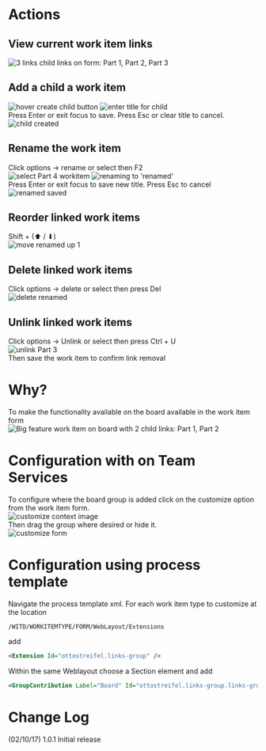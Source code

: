 
# Actions

## View current work item links
![3 links child links on form: Part 1, Part 2, Part 3](img/viewLinks.png)
## Add a child a work item
![hover create child button](img/createChildHover.png)
![enter title for child](img/createChildType.png)  
Press Enter or exit focus to save. Press Esc or clear title to cancel.  
![child created](img/childCreated.png)
## Rename the work item
Click options -> rename or select then F2  
![select Part 4 workitem ](img/4selected.png)
![renaming to 'renamed'](img/renaming.png)  
Press Enter or exit focus to save new title. Press Esc to cancel  
![renamed saved](img/renamed.png)

## Reorder linked work items
Shift + (⬆ / ⬇)  
![move renamed up 1](img/moveUp.png)

## Delete linked work items
Click options -> delete or select then press Del  
![delete renamed](img/deleteRenamed.png)

## Unlink linked work items
Click options -> Unlink or select then press Ctrl + U  
![unlink Part 3](img/unlink3.png)  
Then save the work item to confirm link removal

# Why?
To make the functionality available on the board available in the work item form  
![Big feature work item on board with 2 child links: Part 1, Part 2](img/board.png)


# Configuration with on Team Services 

To configure where the board group is added click on the customize option from the work item form.  
![customize context image](img/customizeToolbar.png)  
Then drag the group where desired or hide it.  
![customize form](img/customizeForm.png)

# Configuration using process template

Navigate the process template xml.
For each work item type to customize at the location 
```xpath
/WITD/WORKITEMTYPE/FORM/WebLayout/Extensions
```
add 
```xml
<Extension Id="ottostreifel.links-group" />
```
Within the same Weblayout choose a Section element and add
```xml
<GroupContribution Label="Board" Id="ottostreifel.links-group.links-group"/>
```


# Change Log
(02/10/17) 1.0.1 Initial release
